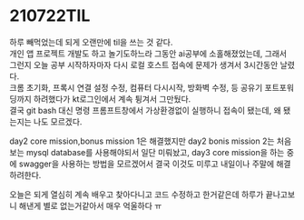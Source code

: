 # 210722TIL
  
하루 빼먹었는데 되게 오랜만에 til을 쓰는 것 같다.  
개인 앱 프로젝트 개발도 하고 놀기도하느라 그동안 ai공부에 소홀해졌었는데, 그래서 그런지 오늘 공부 시작하자마자 다시 로컬 호스트 접속에 문제가 생겨서 3시간동안 날렸다.  
크롬 초기화, 프록시 연결 설정 수정, 컴퓨터 다시시작, 방화벽 수정, 등 공유기 포트포워딩까지 하려했다가 kt로그인에서 계속 튕겨서 그만뒀다.   
결국 git bash 대신 명령 프롬프트창에서 가상환경없이 실행하니 접속이 됐는데, 왜 됐는지는 나도 모르겠다.  
  
day2 core mission,bonus mission 1은 해결했지만 day2 bonis mission 2는 처음보는 mysql database를 사용해야되서 일단 미뤄놨고, day3 core mission을 하는 중에 swagger을 사용하는 방법을 모르겠어서 결국 이것도 미루고 내일이나 주말에 해결하려한다.  
  
오늘은 되게 열심히 계속 배우고 찾아다니고 코드 수정하고 한거같은데 하루가 끝나고보니 해낸게 별로 없는거같아서 매우 억울하다 ㅠ
